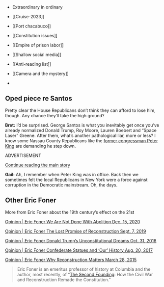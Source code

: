 - Extraordinary in ordinary
- [[Cruise-2023]]

- [[Port chacabuco]]
- [[Constitution issues]]
- [[Empire of prison labor]]
- [[Shallow social media]]
- [[Anti-reading list]]
- [[Camera and the mystery]]
- 

## Oped piece re Santos
Pretty clear the House Republicans don’t think they can afford to lose him, though. Any chance they’ll take the high ground?

**Bret:** I’d be surprised. George Santos is what you inevitably get once you’ve already normalized Donald Trump, Roy Moore, Lauren Boebert and “Space Laser” Greene. After them, what’s another pathological liar, more or less? I know some Nassau County Republicans like the [former congressman Peter King](https://www.nytimes.com/2023/01/18/opinion/george-santos-house-committees.html) are demanding he step down.

ADVERTISEMENT

[Continue reading the main story](https://www.nytimes.com/2023/01/23/opinion/biden-trump-mccarthy-santos.html#after-story-ad-3)

**Gail:** Ah, I remember when Peter King was in office. Back then we sometimes felt the local Republicans in New York were a force against corruption in the Democratic mainstream. Oh, the days.


## Other Eric Foner
More from Eric Foner about the 19th century’s effect on the 21st

[Opinion | Eric Foner We Are Not Done With Abolition Dec. 15, 2020](https://www.nytimes.com/2020/12/15/opinion/abolition-prison-labor-amendement.html?action=click&module=RelatedLinks&pgtype=Article)

[Opinion | Eric Foner The Lost Promise of Reconstruction Sept. 7, 2019](https://www.nytimes.com/2019/09/07/opinion/sunday/reconstruction-trump.html?action=click&module=RelatedLinks&pgtype=Article)

[Opinion | Eric Foner Donald Trump’s Unconstitutional Dreams Oct. 31, 2018](https://www.nytimes.com/2018/10/31/opinion/donald-trumps-birthright-citizenship.html?action=click&module=RelatedLinks&pgtype=Article)

[Opinion | Eric Foner Confederate Statues and ‘Our’ History Aug. 20, 2017](https://www.nytimes.com/2017/08/20/opinion/confederate-statues-american-history.html?action=click&module=RelatedLinks&pgtype=Article)

[Opinion | Eric Foner Why Reconstruction Matters March 28, 2015](https://www.nytimes.com/2015/03/29/opinion/sunday/why-reconstruction-matters.html?action=click&module=RelatedLinks&pgtype=Article)

> Eric Foner is an emeritus professor of history at Columbia and the author, most recently, of “[The Second Founding](https://www.wwnorton.com/books/the-second-founding): How the Civil War and Reconstruction Remade the Constitution.”
